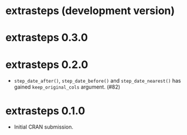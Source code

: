 # extrasteps (development version)

# extrasteps 0.3.0

# extrasteps 0.2.0

* `step_date_after()`, `step_date_before()` and `step_date_nearest()` has gained `keep_original_cols` argument. (#82)

# extrasteps 0.1.0

* Initial CRAN submission.
